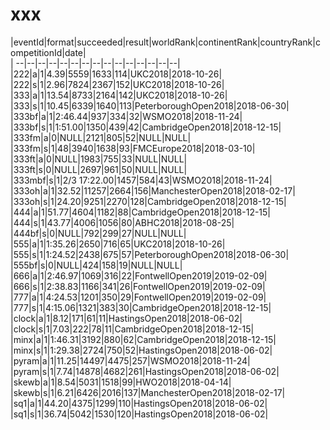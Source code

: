 # xxx


|eventId|format|succeeded|result|worldRank|continentRank|countryRank|competitionId|date|  
|	--|--|--|--|--|--|--|--|--|--|--|--|--|--|--|  
|222|a|1|4.39|5559|1633|114|UKC2018|2018-10-26|  
|222|s|1|2.96|7824|2367|152|UKC2018|2018-10-26|  
|333|a|1|13.54|8733|2164|142|UKC2018|2018-10-26|  
|333|s|1|10.45|6339|1640|113|PeterboroughOpen2018|2018-06-30|  
|333bf|a|1|2:46.44|937|334|32|WSMO2018|2018-11-24|  
|333bf|s|1|1:51.00|1350|439|42|CambridgeOpen2018|2018-12-15|  
|333fm|a|0|NULL|2121|805|52|NULL|NULL|  
|333fm|s|1|48|3940|1638|93|FMCEurope2018|2018-03-10|  
|333ft|a|0|NULL|1983|755|33|NULL|NULL|  
|333ft|s|0|NULL|2697|961|50|NULL|NULL|  
|333mbf|s|1|2/3 17:22.00|1457|584|43|WSMO2018|2018-11-24|  
|333oh|a|1|32.52|11257|2664|156|ManchesterOpen2018|2018-02-17|  
|333oh|s|1|24.20|9251|2270|128|CambridgeOpen2018|2018-12-15|  
|444|a|1|51.77|4604|1182|88|CambridgeOpen2018|2018-12-15|  
|444|s|1|43.77|4006|1056|80|ABHC2018|2018-08-25|  
|444bf|s|0|NULL|792|299|27|NULL|NULL|  
|555|a|1|1:35.26|2650|716|65|UKC2018|2018-10-26|  
|555|s|1|1:24.52|2438|675|57|PeterboroughOpen2018|2018-06-30|  
|555bf|s|0|NULL|424|158|19|NULL|NULL|  
|666|a|1|2:46.97|1069|316|22|FontwellOpen2019|2019-02-09|  
|666|s|1|2:38.83|1166|341|26|FontwellOpen2019|2019-02-09|  
|777|a|1|4:24.53|1201|350|29|FontwellOpen2019|2019-02-09|  
|777|s|1|4:15.06|1321|383|30|CambridgeOpen2018|2018-12-15|  
|clock|a|1|8.12|171|61|11|HastingsOpen2018|2018-06-02|  
|clock|s|1|7.03|222|78|11|CambridgeOpen2018|2018-12-15|  
|minx|a|1|1:46.31|3192|880|62|CambridgeOpen2018|2018-12-15|  
|minx|s|1|1:29.38|2724|750|52|HastingsOpen2018|2018-06-02|  
|pyram|a|1|11.25|14497|4475|257|WSMO2018|2018-11-24|  
|pyram|s|1|7.74|14878|4682|261|HastingsOpen2018|2018-06-02|  
|skewb|a|1|8.54|5031|1518|99|HWO2018|2018-04-14|  
|skewb|s|1|6.21|6426|2016|137|ManchesterOpen2018|2018-02-17|  
|sq1|a|1|44.20|4375|1299|110|HastingsOpen2018|2018-06-02|  
|sq1|s|1|36.74|5042|1530|120|HastingsOpen2018|2018-06-02|  
